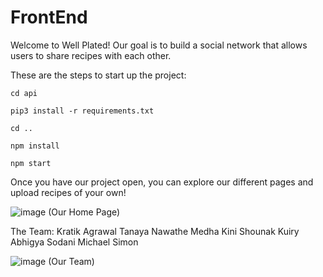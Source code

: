 # FrontEnd

Welcome to Well Plated! Our goal is to build a social network that allows users to share recipes with each other. 


These are the steps to start up the project:

`cd api`

`pip3 install -r requirements.txt`

`cd ..`

`npm install`

`npm start`

Once you have our project open, you can explore our different pages and upload recipes of your own!

![image](https://user-images.githubusercontent.com/75349834/120712382-659df300-c475-11eb-9ba5-6d713641f477.png)
(Our Home Page)


The Team:
Kratik Agrawal
Tanaya Nawathe
Medha Kini
Shounak Kuiry
Abhigya Sodani
Michael Simon

![image](https://user-images.githubusercontent.com/75349834/120722268-570b0800-c484-11eb-93a3-0d3b2264b740.png)
(Our Team)
